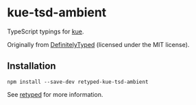# kue-tsd-ambient

TypeScript typings for [kue](https://github.com/Automattic/kue).

Originally from [DefinitelyTyped](https://github.com/DefinitelyTyped/DefinitelyTyped) (licensed under the MIT license).

## Installation

```
npm install --save-dev retyped-kue-tsd-ambient
```

See [retyped](https://github.com/retyped/retyped) for more information.